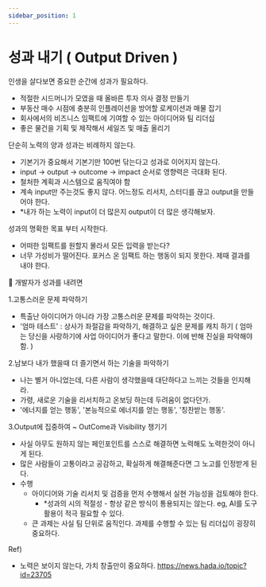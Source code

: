 ```yaml
---
sidebar_position: 1
---
```


# 성과 내기 ( Output Driven )

인생을 살다보면 중요한 순간에 성과가 필요하다.  
- 적절한 시드머니가 모였을 때 올바른 투자 의사 결정 만들기  
- 부동산 매수 시점에 충분히 인플레이션을 방어할 로케이션과 매물 잡기  
- 회사에서의 비즈니스 임팩트에 기여할 수 있는 아이디어와 팀 리더십  
- 좋은 물건을 기획 및 제작해서 세일즈 및 매출 올리기  

단순히 노력의 양과 성과는 비례하지 않는다. 
- 기본기가 중요해서 기본기만 100번 닦는다고 성과로 이어지지 않는다. 
- input -> output -> outcome -> impact 순서로 영향력은 극대화 된다.  
- 철처한 계획과 시스템으로 움직여야 함   
- 계속 input만 주는것도 좋지 않다. 어느정도 리서치, 스터디를 끊고 output을 만들어야 한다.  
- *내가 하는 노력이 input이 더 많은지 output이 더 많은 생각해보자.  

성과의 명확한 목표 부터 시작한다.  
- 어떠한 임팩트를 원할지 몰라서 모든 입력을 받는다? 
- 너무 가성비가 떨어진다. 포커스 온 임팩트 하는 행동이 되지 못한다. 제때 결과를 내야 한다.   


📌 개발자가 성과를 내려면 

1.고통스러운 문제 파악하기  
- 특출난 아이디어가 아니라 가장 고통스러운 문제를 파악하는 것이다.  
- '엄마 테스트' : 상사가 좌절감을 파악하기, 해결하고 싶은 문제를 캐치 하기 ( 엄마는 당신을 사랑하기에 사업 아이디어가 좋다고 말한다. 이에 반해 진실을 파악해야함. )  

2.남보다 내가 했을때 더 즐기면서 하는 기술을 파악하기  
- 나는 별거 아니었는데, 다른 사람이 생각했을때 대단하다고 느끼는 것들을 인지해라.  
- 가령, 새로운 기술을 리서치하고 온보딩 하는데 두려움이 없다던가.  
- '에너지를 얻는 행동', '본능적으로 에너지를 얻는 행동', '칭찬받는 행동'.  

3.Output에 집중하여 ~ OutCome과 Visibility 챙기기  
- 사실 아무도 원하지 않는 페인포인트를 스스로 해결하면 노력해도 노력한것이 아니게 된다.  
- 많은 사람들이 고통이라고 공감하고, 확실하게 해결해준다면 그 노고를 인정받게 된다.  
- 수행
  - 아이디어와 기술 리서치 및 검증을 먼저 수행해서 실현 가능성을 검토해야 한다.  
    - *성과의 시의 적절성 - 항상 같은 방식이 통용되지는 않는다. eg, AI를 도구 활용이 적극 필요할 수 있다.  
  - 큰 과제는 사실 팀 단위로 움직인다. 과제를 수행할 수 있는 팀 리더십이 굉장히 중요하다.  



Ref)
- 노력은 보이지 않는다, 가치 창출만이 중요하다. https://news.hada.io/topic?id=23705  